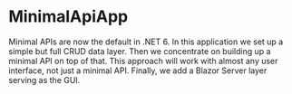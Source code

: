 # MinimalApiApp

Minimal APIs are now the default in .NET 6. In this application we set up a simple but full CRUD data layer.
Then we concentrate on building up a minimal API on top of that. This approach will work with almost any user interface,
not just a minimal API. Finally, we add a Blazor Server layer serving as the GUI. 

